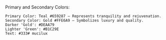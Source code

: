 Primary and Secondary Colors:

    Primary Color: Teal #659287 — Represents tranquility and rejuvenation.
    Secondary Color: Gold #FFE6A9 — Symbolizes luxury and quality.
    Darker 'Gold': #DEAA79
    Lighter 'Green': #B1C29E
    Text: #333# mucilux
